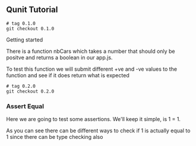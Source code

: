 ## Qunit Tutorial

```
# tag 0.1.0
git checkout 0.1.0
```
Getting started

There is a function nbCars which takes a number that should only be positve and returns a boolean in our app.js.

To test this function we will submit different +ve and -ve values to the function and see if it does return what is expected

```
# tag 0.2.0
git checkout 0.2.0
```
### Assert Equal
Here we are going to test some assertions. We'll keep it simple, is 1 = 1.

As you can see there can be different ways to check if 1 is actually equal to 1 since there can be type checking also